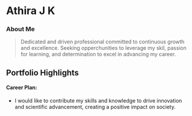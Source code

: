 # Athira J K

### About Me

> Dedicated and driven professional committed to continuous growth and excellence. Seeking opperchunities to leverage my skil, passion for learning, and determination to excel in advancing my career.

## Portfolio Highlights

#### Career Plan:

- I would like to contribute my skills and knowledge to drive innovation and scientific advancement, creating a positive impact on society.
